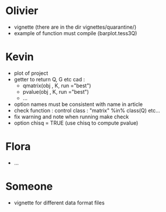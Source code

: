 # Olivier
- vignette (there are in the dir vignettes/quarantine/)
- example of function must compile (barplot.tess3Q)

# Kevin
- plot of project
- getter to return Q, G etc cad :
  - qmatrix(obj , K, run ="best")
  - pvalue(obj , K, run ="best")
  - ...
- option names must be consistent with name in article
- check function : control class : "matrix" %in% class(Q) etc...
- fix warning and note when running make check
- option chisq = TRUE (use chisq to compute pvalue)

# Flora
- ...

# Someone
- vignette for different data format files
